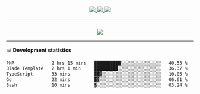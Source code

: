 <h3 align="center">
  <a href="https://github.com/hwalker928">
      <img src="https://img.shields.io/github/followers/hwalker928?label=Followers&style=for-the-badge&color=lightblue">
  </a>
  <a href="https://harryw.link/discord" alt="Discord">
      <img src="https://img.shields.io/discord/738451951758606336?label=discord&style=for-the-badge&color=lightblue"/>
  </a>
  <a href="https://harryw.link/sparked" alt="Sparked Host">
      <img src="https://img.shields.io/static/v1?label=Sponsor&message=Sparked%20Host&color=yellow&style=for-the-badge"/>
  </a>
</h3>

<hr>


<h3 align="center">
  <a href="https://github.com/hwalker928">
      <img src="https://github-profile-trophy.vercel.app/?username=hwalker928&no-bg=true&no-frame=true">
  </a>
</h3>


<hr>

📊 **Development statistics**

<!--START_SECTION:waka-->

```txt
PHP              2 hrs 15 mins   ██████████░░░░░░░░░░░░░░░   40.55 %
Blade Template   2 hrs 1 min     █████████░░░░░░░░░░░░░░░░   36.37 %
TypeScript       33 mins         ██▓░░░░░░░░░░░░░░░░░░░░░░   10.05 %
Go               22 mins         █▓░░░░░░░░░░░░░░░░░░░░░░░   06.61 %
Bash             10 mins         ▓░░░░░░░░░░░░░░░░░░░░░░░░   03.24 %
```

<!--END_SECTION:waka-->
